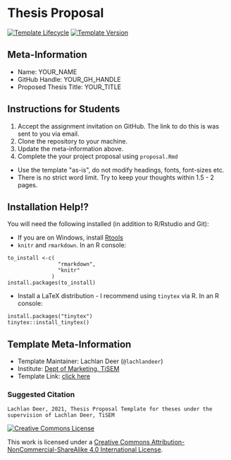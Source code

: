 # Thesis Proposal

[![Template Lifecycle](https://img.shields.io/badge/lifecycle-maturing-blue.svg)](https://www.tidyverse.org/lifecycle/#maturing)
[![Template Version](https://img.shields.io/badge/version-2021-green.svg)]()

## Meta-Information

* Name: YOUR_NAME
* GitHub Handle: YOUR_GH_HANDLE
* Proposed Thesis Title: YOUR_TITLE

## Instructions for Students

1. Accept the assignment invitation on GitHub. The link to do this is was sent to you via email.
2. Clone the repository to your machine.
3. Update the meta-information above.
4. Complete the your project proposal using `proposal.Rmd`
  * Use the template "as-is", do not modify headings, fonts, font-sizes etc.
  * There is no strict word limit. Try to keep your thoughts within 1.5 - 2 pages.

## Installation Help!?

You will need the following installed (in addition to R/Rstudio and Git):

* If you are on Windows, install [Rtools][rtools]
* `knitr` and `rmarkdown`. In an R console:

```{r}
to_install <-c( 
                "rmarkdown",
                "knitr"
              )
install.packages(to_install)
```

* Install a LaTeX distribution - I recommend using `tinytex` via R. In an R console:

```{r}
install.packages("tinytex")
tinytex::install_tinytex()
```

## Template Meta-Information

* Template Maintainer: Lachlan Deer (`@lachlandeer`)
* Institute: [Dept of Marketing, TiSEM](https://www.tilburguniversity.edu/about/schools/economics-and-management/organization/departments/marketing)
* Template Link: [click here](https://github.com/deer-marketing-lab/thesis-proposal)

### Suggested Citation

```
Lachlan Deer, 2021, Thesis Proposal Template for theses under the supervision of Lachlan Deer, TiSEM
```

<a rel="license" href="http://creativecommons.org/licenses/by-nc-sa/4.0/"><img alt="Creative Commons License" style="border-width:0" src="https://i.creativecommons.org/l/by-nc-sa/4.0/88x31.png" /></a><br />

This work is licensed under a <a rel="license" href="http://creativecommons.org/licenses/by-nc-sa/4.0/">Creative Commons Attribution-NonCommercial-ShareAlike 4.0 International License</a>.

[rtools]: http://jtleek.com/modules/01_DataScientistToolbox/02_10_rtools/#1